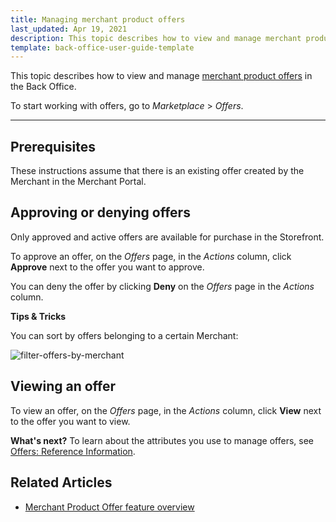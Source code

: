 ```yaml
---
title: Managing merchant product offers
last_updated: Apr 19, 2021
description: This topic describes how to view and manage merchant product offers in the Back Office.
template: back-office-user-guide-template
---
```


This topic describes how to view and manage [merchant product offers](/docs/marketplace/user/features/products-and-offers/product-offer-feature-overview.html) in the Back Office.

To start working with offers, go to *Marketplace* > *Offers*.

---

## Prerequisites

These instructions assume that there is an existing offer created by the Merchant in the Merchant Portal.

## Approving or denying offers

Only approved and active offers are available for purchase in the Storefront.

To approve an offer, on the *Offers* page, in the *Actions* column, click **Approve** next to the offer you want to approve.

You can deny the offer by clicking **Deny** on the *Offers* page in the *Actions* column.

**Tips & Tricks**

You can sort by offers belonging to a certain Merchant:

![filter-offers-by-merchant](https://spryker.s3.eu-central-1.amazonaws.com/docs/User+Guides/Back+Office+User+Guides/Marketplace/offers/offers/filter-offers-by-merchant.gif)

## Viewing an offer

To view an offer, on the *Offers* page, in the *Actions* column, click **View** next to the offer you want to view.

**What's next?**
To learn about the attributes you use to manage offers, see [Offers: Reference Information](/docs/marketplace/user/back-office-user-guides/202106.0/marketplace/offers/offers-reference-information.html).

## Related Articles

* [Merchant Product Offer feature overview](/docs/marketplace/user/features/products-and-offers/product-offer-feature-overview.html)
